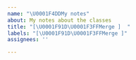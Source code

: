 ```yaml
---
name: "\U0001F4DDMy notes"
about: My notes about the classes
title: "[\U0001F91D\U0001F3FFMerge ]  "
labels: "[\U0001F91D\U0001F3FFMerge ]"
assignees: ''

---
```


##
